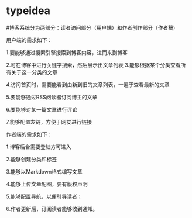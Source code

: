 # typeidea
#博客系统分为两部分：读者访问部分（用户端）和作者创作部分（作者稿)

用户端的需求如下：
 
  1.要能够通过搜索引擎搜索到博客内容，进而来到博客
 
  2.可在博客中进行关键字搜索，然后展示出文章列表
  3.能够根据某个分类查看所有关于这一分类的文章
  
  4.访问首页时，需要能看到由新到旧的文章列表，一遍于查看最新的文章
  
  5.要能够通过RSS阅读器订阅博主的文章
  
  6.要能够对某一篇文章进行评论
  
  7.能够配置友链，方便于网友进行链接
  
  

作者端的需求如下：
 
  1.博客后台需要登陆方可进入
  
  2.能够创建分类和标签
  
  3.能够以Markdown格式编写文章
  
  4.能够上传文章配图，要有版权声明
  
  5.能够配置导航，以便引导读者；
  
  6.作者更新后，订阅读者能够收到通知。
